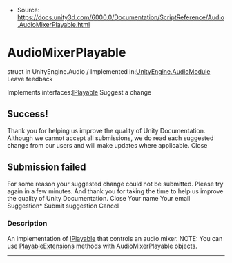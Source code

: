 * Source: https://docs.unity3d.com/6000.0/Documentation/ScriptReference/Audio.AudioMixerPlayable.html

# AudioMixerPlayable
struct in UnityEngine.Audio
/
Implemented in:[UnityEngine.AudioModule](https://docs.unity3d.com/6000.0/Documentation/ScriptReference/UnityEngine.AudioModule.html)
Leave feedback
  

Implements interfaces:[IPlayable](https://docs.unity3d.com/6000.0/Documentation/ScriptReference/Playables.IPlayable.html)
Suggest a change
## Success!
Thank you for helping us improve the quality of Unity Documentation. Although we cannot accept all submissions, we do read each suggested change from our users and will make updates where applicable.
Close
## Submission failed
For some reason your suggested change could not be submitted. Please <a>try again</a> in a few minutes. And thank you for taking the time to help us improve the quality of Unity Documentation.
Close
Your name Your email Suggestion* Submit suggestion
Cancel
### Description
An implementation of [IPlayable](https://docs.unity3d.com/6000.0/Documentation/ScriptReference/Playables.IPlayable.html) that controls an audio mixer.
NOTE: You can use [PlayableExtensions](https://docs.unity3d.com/6000.0/Documentation/ScriptReference/Playables.PlayableExtensions.html) methods with AudioMixerPlayable objects.
* * *
